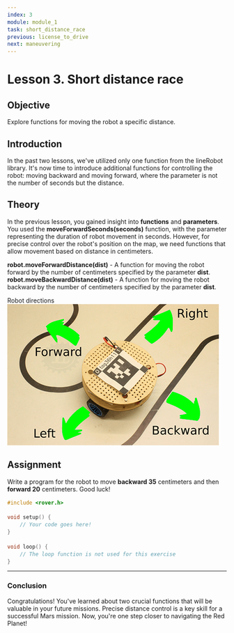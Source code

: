 ```yaml
---
index: 3
module: module_1
task: short_distance_race
previous: license_to_drive
next: maneuvering
---
```


# Lesson 3. Short distance race

## Objective

Explore functions for moving the robot a specific distance.

## Introduction

In the past two lessons, we've utilized only one function from the lineRobot library. It's now time to introduce additional functions for controlling the robot: moving backward and moving forward, where the parameter is not the number of seconds but the distance.

## Theory

In the previous lesson, you gained insight into **functions** and **parameters**. You used the **moveForwardSeconds(seconds)** function, with the parameter representing the duration of robot movement in seconds. However, for precise control over the robot's position on the map, we need functions that allow movement based on distance in centimeters.

**robot.moveForwardDistance(dist)** - A function for moving the robot forward by the number of centimeters specified by the parameter **dist**.
**robot.moveBackwardDistance(dist)** - A function for moving the robot backward by the number of centimeters specified by the parameter **dist**.

Robot directions
![robot_directions](https://github.com/autolab-fi/line-robot-curriculum/blob/main/images/module_1/directions.png?raw=true)

## Assignment

Write a program for the robot to move **backward 35** centimeters and then **forward 20** centimeters. Good luck!

```cpp
#include <rover.h>

void setup() {
    // Your code goes here!
}

void loop() {
    // The loop function is not used for this exercise
}
```

---

### Conclusion

Congratulations\! You've learned about two crucial functions that will be valuable in your future missions. Precise distance control is a key skill for a successful Mars mission. Now, you're one step closer to navigating the Red Planet\!

